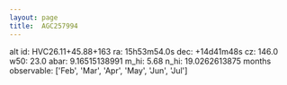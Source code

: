 ```yaml
---
layout: page
title:  AGC257994
--- 
```

alt id: HVC26.11+45.88+163
ra: 15h53m54.0s
dec: +14d41m48s
cz: 146.0
w50: 23.0
abar: 9.16515138991
m_hi: 5.68
n_hi: 19.0262613875
months observable: ['Feb', 'Mar', 'Apr', 'May', 'Jun', 'Jul']
